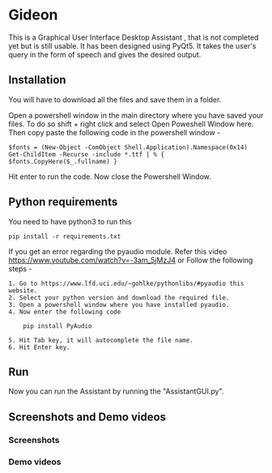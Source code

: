 # Gideon
This is a Graphical User Interface Desktop Assistant , that is not completed yet but is still usable. It has been designed using PyQt5. It takes the user's query in the form of speech and gives the desired output.

## Installation
You will have to download all the files and save them in a folder.

Open a powershell window in the main directory where you have saved your files. To do so shift + right click and select Open Poweshell Window here. Then copy paste the following code in the powershell window -

    $fonts = (New-Object -ComObject Shell.Application).Namespace(0x14)
    Get-ChildItem -Recurse -include *.ttf | % { $fonts.CopyHere($_.fullname) }

Hit enter to run the code. Now close the Powershell Window.

## Python requirements
You need to have python3 to run this
```
pip install -r requirements.txt
```

If you get an error regarding the pyaudio module. Refer this video https://www.youtube.com/watch?v=-3am_5jMzJ4 or Follow the following steps -

    1. Go to https://www.lfd.uci.edu/~gohlke/pythonlibs/#pyaudio this website.
    2. Select your python version and download the required file.
    3. Open a powershell window where you have installed pyaudio.
    4. Now enter the following code

        pip install PyAudio

    5. Hit Tab key, it will autocomplete the file name.
    6. Hit Enter key.

## Run
Now you can run the Assistant by running the "AssistantGUI.py".

## Screenshots and Demo videos

### Screenshots


### Demo videos
